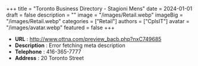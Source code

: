 +++
title = "Toronto Business Directory - Stagioni Mens"
date = 2024-01-01
draft = false
description = ""
image = "/images/Retail.webp"
imageBig = "/images/Retail.webp"
categories = ["Retail"]
authors = ["CplsIT"]
avatar = "/images/avatar.webp"
featured = false
+++


* **URL** :  http://www.ottna.com/preview_bacb.php?nxC749685
* **Description** : Error fetching meta description
* **Telephone** : 416-365-7777
* **Address** : 20 Toronto Street